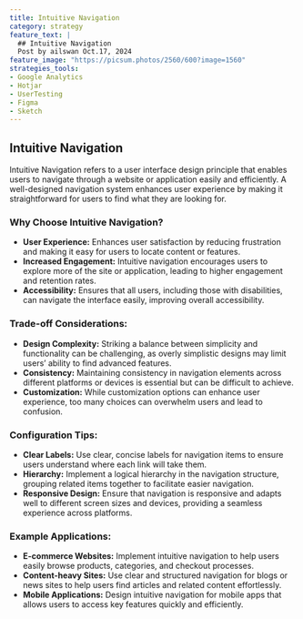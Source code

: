 ```yaml
---
title: Intuitive Navigation
category: strategy
feature_text: |
  ## Intuitive Navigation
  Post by ailswan Oct.17, 2024
feature_image: "https://picsum.photos/2560/600?image=1560"
strategies_tools:
- Google Analytics
- Hotjar
- UserTesting
- Figma
- Sketch
---
```

## Intuitive Navigation
Intuitive Navigation refers to a user interface design principle that enables users to navigate through a website or application easily and efficiently. A well-designed navigation system enhances user experience by making it straightforward for users to find what they are looking for.

### Why Choose Intuitive Navigation?
- **User Experience:** Enhances user satisfaction by reducing frustration and making it easy for users to locate content or features.
- **Increased Engagement:** Intuitive navigation encourages users to explore more of the site or application, leading to higher engagement and retention rates.
- **Accessibility:** Ensures that all users, including those with disabilities, can navigate the interface easily, improving overall accessibility.

### Trade-off Considerations:
- **Design Complexity:** Striking a balance between simplicity and functionality can be challenging, as overly simplistic designs may limit users’ ability to find advanced features.
- **Consistency:** Maintaining consistency in navigation elements across different platforms or devices is essential but can be difficult to achieve.
- **Customization:** While customization options can enhance user experience, too many choices can overwhelm users and lead to confusion.

### Configuration Tips:
- **Clear Labels:** Use clear, concise labels for navigation items to ensure users understand where each link will take them.
- **Hierarchy:** Implement a logical hierarchy in the navigation structure, grouping related items together to facilitate easier navigation.
- **Responsive Design:** Ensure that navigation is responsive and adapts well to different screen sizes and devices, providing a seamless experience across platforms.

### Example Applications:
- **E-commerce Websites:** Implement intuitive navigation to help users easily browse products, categories, and checkout processes.
- **Content-heavy Sites:** Use clear and structured navigation for blogs or news sites to help users find articles and related content effortlessly.
- **Mobile Applications:** Design intuitive navigation for mobile apps that allows users to access key features quickly and efficiently.

